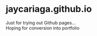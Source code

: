 # jaycariaga.github.io
Just for trying out Github pages...
<br />
Hoping for conversion into portfolio
